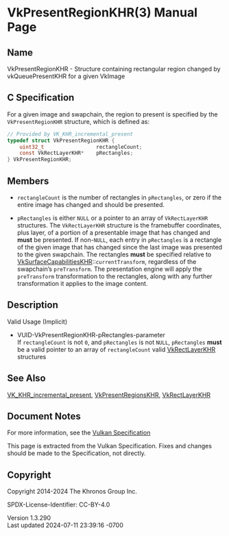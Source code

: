 # VkPresentRegionKHR(3) Manual Page

## Name

VkPresentRegionKHR - Structure containing rectangular region changed by
vkQueuePresentKHR for a given VkImage



## <a href="#_c_specification" class="anchor"></a>C Specification

For a given image and swapchain, the region to present is specified by
the `VkPresentRegionKHR` structure, which is defined as:

``` c
// Provided by VK_KHR_incremental_present
typedef struct VkPresentRegionKHR {
    uint32_t                 rectangleCount;
    const VkRectLayerKHR*    pRectangles;
} VkPresentRegionKHR;
```

## <a href="#_members" class="anchor"></a>Members

- `rectangleCount` is the number of rectangles in `pRectangles`, or zero
  if the entire image has changed and should be presented.

- `pRectangles` is either `NULL` or a pointer to an array of
  `VkRectLayerKHR` structures. The `VkRectLayerKHR` structure is the
  framebuffer coordinates, plus layer, of a portion of a presentable
  image that has changed and **must** be presented. If non-`NULL`, each
  entry in `pRectangles` is a rectangle of the given image that has
  changed since the last image was presented to the given swapchain. The
  rectangles **must** be specified relative to
  [VkSurfaceCapabilitiesKHR](https://registry.khronos.org/vulkan/specs/1.3-extensions/man/html/VkSurfaceCapabilitiesKHR.html)::`currentTransform`,
  regardless of the swapchain’s `preTransform`. The presentation engine
  will apply the `preTransform` transformation to the rectangles, along
  with any further transformation it applies to the image content.

## <a href="#_description" class="anchor"></a>Description

Valid Usage (Implicit)

- <a href="#VUID-VkPresentRegionKHR-pRectangles-parameter"
  id="VUID-VkPresentRegionKHR-pRectangles-parameter"></a>
  VUID-VkPresentRegionKHR-pRectangles-parameter  
  If `rectangleCount` is not `0`, and `pRectangles` is not `NULL`,
  `pRectangles` **must** be a valid pointer to an array of
  `rectangleCount` valid [VkRectLayerKHR](https://registry.khronos.org/vulkan/specs/1.3-extensions/man/html/VkRectLayerKHR.html)
  structures

## <a href="#_see_also" class="anchor"></a>See Also

[VK_KHR_incremental_present](https://registry.khronos.org/vulkan/specs/1.3-extensions/man/html/VK_KHR_incremental_present.html),
[VkPresentRegionsKHR](https://registry.khronos.org/vulkan/specs/1.3-extensions/man/html/VkPresentRegionsKHR.html),
[VkRectLayerKHR](https://registry.khronos.org/vulkan/specs/1.3-extensions/man/html/VkRectLayerKHR.html)

## <a href="#_document_notes" class="anchor"></a>Document Notes

For more information, see the <a
href="https://registry.khronos.org/vulkan/specs/1.3-extensions/html/vkspec.html#VkPresentRegionKHR"
target="_blank" rel="noopener">Vulkan Specification</a>

This page is extracted from the Vulkan Specification. Fixes and changes
should be made to the Specification, not directly.

## <a href="#_copyright" class="anchor"></a>Copyright

Copyright 2014-2024 The Khronos Group Inc.

SPDX-License-Identifier: CC-BY-4.0

Version 1.3.290  
Last updated 2024-07-11 23:39:16 -0700
